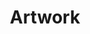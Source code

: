 ---
title: "Artwork"
posttitle: "Lakeview Gamble"
image: "xiu-2.png"
comment: "Goe meets my main researcher for the first time."
categories: [xiunus, scene]
tags: artwork
layout: artwork.njk
---